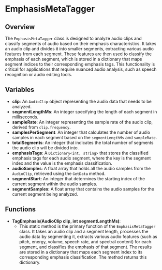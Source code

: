 # EmphasisMetaTagger

## Overview
The `EmphasisMetaTagger` class is designed to analyze audio clips and classify segments of audio based on their emphasis characteristics. It takes an audio clip and divides it into smaller segments, extracting various audio features from each segment. These features are then used to classify the emphasis of each segment, which is stored in a dictionary that maps segment indices to their corresponding emphasis tags. This functionality is critical for applications that require nuanced audio analysis, such as speech recognition or audio editing tools.

## Variables
- **clip**: An `AudioClip` object representing the audio data that needs to be analyzed.
- **segmentLengthMs**: An integer specifying the length of each segment in milliseconds.
- **sampleRate**: An integer representing the sample rate of the audio clip, derived from `clip.frequency`.
- **samplesPerSegment**: An integer that calculates the number of audio samples in each segment based on the `segmentLengthMs` and `sampleRate`.
- **totalSegments**: An integer that indicates the total number of segments the audio clip will be divided into.
- **emphasisTags**: A `Dictionary<int, string>` that stores the classified emphasis tags for each audio segment, where the key is the segment index and the value is the emphasis classification.
- **audioSamples**: A float array that holds all the audio samples from the `AudioClip`, retrieved using the `GetData` method.
- **segmentStart**: An integer that determines the starting index of the current segment within the audio samples.
- **segmentSamples**: A float array that contains the audio samples for the current segment being analyzed.

## Functions
- **TagEmphasis(AudioClip clip, int segmentLengthMs)**: 
  - This static method is the primary function of the `EmphasisMetaTagger` class. It takes an audio clip and a segment length, processes the audio data by segmenting it, extracts various audio features (such as pitch, energy, volume, speech rate, and spectral content) for each segment, and classifies the emphasis of that segment. The results are stored in a dictionary that maps each segment index to its corresponding emphasis classification. The method returns this dictionary.